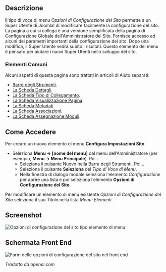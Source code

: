 <!-- Filename: Help4.x:Menu_Item:_Site_Configuration_Options / Display title: Opzioni di Configurazione del Sito -->

## Descrizione

Il tipo di voce di menu *Opzioni di Configurazione del Sito* permette a un Super Utente di Joomla! di modificare facilmente la configurazione del sito. La pagina a cui si collega è una versione semplificata della pagina di Configurazione Globale dell'Amministratore del Sito. Fornisce accesso ad alcuni dei parametri importanti della configurazione del sito. Dopo una modifica, il Super Utente vedrà subito i risultati. Questo elemento del menu è pensato per aiutare i nuovi Super Utenti nello sviluppo del sito.

### Elementi Comuni

Alcuni aspetti di questa pagina sono trattati in articoli di Aiuto separati:

* [Barre degli Strumenti](jdocmanual?article=help/common-elements/toolbars).
* [La Scheda Dettagli](jdocmanual?article=help/menu-items-common/menu-item-details).
* [La Scheda Tipo di Collegamento](jdocmanual?article=help/menu-items-common/menu-item-link-type).
* [La Scheda Visualizzazione Pagina](jdocmanual?article=help/menu-items-common/menu-item-page-display).
* [La Scheda Metadati](jdocmanual?article=help/menu-items-common/menu-item-metadata).
* [La Scheda Associazioni](jdocmanual?article=help/common-elements/edit-associations).
* [La Scheda Assegnazione Moduli](jdocmanual?article=help/menu-items-common/menu-item-module-assignment).

## Come Accedere

Per creare un nuovo elemento di menu **Configura Impostazioni Sito**:

- Seleziona **Menu → \[nome del menu\]** dal menu dell’Amministratore (per esempio, **Menu → Menu Principale**). Poi...
  - Seleziona il pulsante Nuovo nella Barra degli Strumenti. Poi...
  - Seleziona il pulsante **Seleziona** del *Tipo di Voce di Menu*.
  - Nella finestra di dialogo modale seleziona l'elemento *Configurazione* per aprire una lista e poi seleziona l’elemento **Opzioni di Configurazione del Sito**.

Per modificare un elemento di menu esistente *Opzioni di Configurazione del Sito* seleziona il suo Titolo nella lista *Menu: Elementi*.

## Screenshot

![Opzioni di configurazione del sito tipo elemento di menu](../../../it/images/menu-items/configuration-site-configuration-options-details.png)

## Schermata Front End

![Form delle opzioni di configurazione del sito nel front end](../../../it/images/menu-items/configuration-site-configuration-options-frontend.png)

*Tradotto da openai.com*

